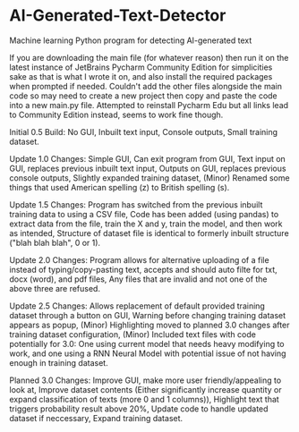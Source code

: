 # AI-Generated-Text-Detector
Machine learning Python program for detecting AI-generated text

If you are downloading the main file (for whatever reason) then run it on the latest instance of JetBrains Pycharm Community Edition for simplicities sake as that is what I wrote it on, and also install the required packages when prompted if needed. Couldn't add the other files alongside the main code so may need to create a new project then copy and paste the code into a new main.py file. Attempted to reinstall Pycharm Edu but all links lead to Community Edition instead, seems to work fine though.

Initial 0.5 Build: 
  No GUI, 
  Inbuilt text input, 
  Console outputs, 
  Small training dataset.

Update 1.0 Changes: 
  Simple GUI, 
  Can exit program from GUI, 
  Text input on GUI, replaces previous inbuilt text input, 
  Outputs on GUI, replaces previous console outputs, 
  Slightly expanded training dataset, 
  (Minor) Renamed some things that used American spelling (z) to British spelling (s). 

Update 1.5 Changes: 
  Program has switched from the previous inbuilt training data to using a CSV file, 
  Code has been added (using pandas) to extract data from the file, train the X and y, train the model, and then work as intended, 
  Structure of dataset file is identical to formerly inbuilt structure ("blah blah blah", 0 or 1). 

Update 2.0 Changes: 
  Program allows for alternative uploading of a file instead of typing/copy-pasting text, accepts and should auto filte for txt, docx (word), and pdf files, 
  Any files that are invalid and not one of the above three are refused. 

Update 2.5 Changes: 
  Allows replacement of default provided training dataset through a button on GUI, 
  Warning before changing training dataset appears as popup, 
  (Minor) Highlighting moved to planned 3.0 changes after training dataset configuration, 
  (Minor) Included text files with code potentially for 3.0: One using current model that needs heavy modifying to work, and one using a RNN Neural Model with potential issue of not having enough in training dataset. 

Planned 3.0 Changes: 
  Improve GUI, make more user friendly/appealing to look at, 
  Improve dataset contents (Either significantly increase quantity or expand classification of texts (more 0 and 1 columns)), 
  Highlight text that triggers probability result above 20%, 
  Update code to handle updated dataset if neccessary, 
  Expand training dataset.
  

